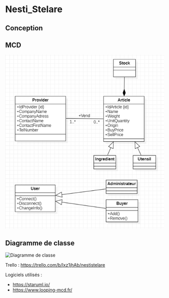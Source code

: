 # Nesti_Stelare

## Conception

## MCD

![MCD](https://github.com/lauree-p/Nesti_Stelare/blob/main/conception/img/Class_diagram.png)

## Diagramme de classe

![Diagramme de classe](https://octodex.github.com/images/minion.png)


Trello : https://trello.com/b/Ixz1jhAb/nestistelare

Logiciels utilisés : 
- https://staruml.io/
- https://www.looping-mcd.fr/
